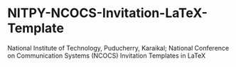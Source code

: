 # NITPY-NCOCS-Invitation-LaTeX-Template
National Institute of Technology, Puducherry, Karaikal; National Conference on Communication Systems (NCOCS) Invitation Templates in LaTeX

